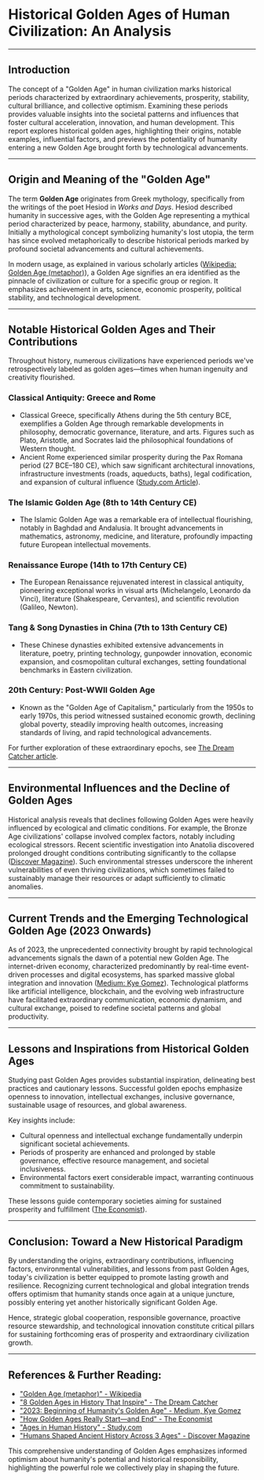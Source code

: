# Historical Golden Ages of Human Civilization: An Analysis

---

## Introduction

The concept of a "Golden Age" in human civilization marks historical periods characterized by extraordinary achievements, prosperity, stability, cultural brilliance, and collective optimism. Examining these periods provides valuable insights into the societal patterns and influences that foster cultural acceleration, innovation, and human development. This report explores historical golden ages, highlighting their origins, notable examples, influential factors, and previews the potentiality of humanity entering a new Golden Age brought forth by technological advancements.

---

## Origin and Meaning of the "Golden Age"

The term **Golden Age** originates from Greek mythology, specifically from the writings of the poet Hesiod in *Works and Days*. Hesiod described humanity in successive ages, with the Golden Age representing a mythical period characterized by peace, harmony, stability, abundance, and purity. Initially a mythological concept symbolizing humanity's lost utopia, the term has since evolved metaphorically to describe historical periods marked by profound societal advancements and cultural achievements.

In modern usage, as explained in various scholarly articles ([Wikipedia: Golden Age (metaphor)](https://en.wikipedia.org/wiki/Golden_age_(metaphor))), a Golden Age signifies an era identified as the pinnacle of civilization or culture for a specific group or region. It emphasizes achievement in arts, science, economic prosperity, political stability, and technological development.

---

## Notable Historical Golden Ages and Their Contributions

Throughout history, numerous civilizations have experienced periods we've retrospectively labeled as golden ages—times when human ingenuity and creativity flourished.

### Classical Antiquity: Greece and Rome
- Classical Greece, specifically Athens during the 5th century BCE, exemplifies a Golden Age through remarkable developments in philosophy, democratic governance, literature, and arts. Figures such as Plato, Aristotle, and Socrates laid the philosophical foundations of Western thought.
- Ancient Rome experienced similar prosperity during the Pax Romana period (27 BCE–180 CE), which saw significant architectural innovations, infrastructure investments (roads, aqueducts, baths), legal codification, and expansion of cultural influence ([Study.com Article](https://study.com/academy/lesson/ages-of-human-history.html)).

### The Islamic Golden Age (8th to 14th Century CE)
- The Islamic Golden Age was a remarkable era of intellectual flourishing, notably in Baghdad and Andalusia. It brought advancements in mathematics, astronomy, medicine, and literature, profoundly impacting future European intellectual movements.

### Renaissance Europe (14th to 17th Century CE)
- The European Renaissance rejuvenated interest in classical antiquity, pioneering exceptional works in visual arts (Michelangelo, Leonardo da Vinci), literature (Shakespeare, Cervantes), and scientific revolution (Galileo, Newton).

### Tang & Song Dynasties in China (7th to 13th Century CE)
- These Chinese dynasties exhibited extensive advancements in literature, poetry, printing technology, gunpowder innovation, economic expansion, and cosmopolitan cultural exchanges, setting foundational benchmarks in Eastern civilization.

### 20th Century: Post-WWII Golden Age
- Known as the "Golden Age of Capitalism," particularly from the 1950s to early 1970s, this period witnessed sustained economic growth, declining global poverty, steadily improving health outcomes, increasing standards of living, and rapid technological advancements.

For further exploration of these extraordinary epochs, see [The Dream Catcher article](https://thedreamcatch.com/8-golden-ages-in-history-that-inspire/).

---

## Environmental Influences and the Decline of Golden Ages

Historical analysis reveals that declines following Golden Ages were heavily influenced by ecological and climatic conditions. For example, the Bronze Age civilizations' collapse involved complex factors, notably including ecological stressors. Recent scientific investigation into Anatolia discovered prolonged drought conditions contributing significantly to the collapse ([Discover Magazine](https://www.discovermagazine.com/the-sciences/humans-shaped-ancient-history-across-3-ages-the-stone-bronze-and-iron-age)). Such environmental stresses underscore the inherent vulnerabilities of even thriving civilizations, which sometimes failed to sustainably manage their resources or adapt sufficiently to climatic anomalies.

---

## Current Trends and the Emerging Technological Golden Age (2023 Onwards)

As of 2023, the unprecedented connectivity brought by rapid technological advancements signals the dawn of a potential new Golden Age. The internet-driven economy, characterized predominantly by real-time event-driven processes and digital ecosystems, has sparked massive global integration and innovation ([Medium: Kye Gomez](https://medium.com/@kyeg/2023-the-beginning-of-humanitys-golden-age-360fdd15068c)). Technological platforms like artificial intelligence, blockchain, and the evolving web infrastructure have facilitated extraordinary communication, economic dynamism, and cultural exchange, poised to redefine societal patterns and global productivity.

---

## Lessons and Inspirations from Historical Golden Ages

Studying past Golden Ages provides substantial inspiration, delineating best practices and cautionary lessons. Successful golden epochs emphasize openness to innovation, intellectual exchanges, inclusive governance, sustainable usage of resources, and global awareness.

Key insights include:

- Cultural openness and intellectual exchange fundamentally underpin significant societal achievements.
- Periods of prosperity are enhanced and prolonged by stable governance, effective resource management, and societal inclusiveness.
- Environmental factors exert considerable impact, warranting continuous commitment to sustainability.

These lessons guide contemporary societies aiming for sustained prosperity and fulfillment ([The Economist](https://www.economist.com/culture/2025/05/01/how-golden-ages-really-start-and-end)).

---

## Conclusion: Toward a New Historical Paradigm

By understanding the origins, extraordinary contributions, influencing factors, environmental vulnerabilities, and lessons from past Golden Ages, today's civilization is better equipped to promote lasting growth and resilience. Recognizing current technological and global integration trends offers optimism that humanity stands once again at a unique juncture, possibly entering yet another historically significant Golden Age.

Hence, strategic global cooperation, responsible governance, proactive resource stewardship, and technological innovation constitute critical pillars for sustaining forthcoming eras of prosperity and extraordinary civilization growth.

---

## References & Further Reading:

- ["Golden Age (metaphor)" - Wikipedia](https://en.wikipedia.org/wiki/Golden_age_(metaphor))
- ["8 Golden Ages in History That Inspire" - The Dream Catcher](https://thedreamcatch.com/8-golden-ages-in-history-that-inspire/)
- ["2023: Beginning of Humanity's Golden Age" - Medium, Kye Gomez](https://medium.com/@kyeg/2023-the-beginning-of-humanitys-golden-age-360fdd15068c)
- ["How Golden Ages Really Start—and End" - The Economist](https://www.economist.com/culture/2025/05/01/how-golden-ages-really-start-and-end)
- ["Ages in Human History" - Study.com](https://study.com/academy/lesson/ages-of-human-history.html)
- ["Humans Shaped Ancient History Across 3 Ages" - Discover Magazine](https://www.discovermagazine.com/the-sciences/humans-shaped-ancient-history-across-3-ages-the-stone-bronze-and-iron-age) 

This comprehensive understanding of Golden Ages emphasizes informed optimism about humanity's potential and historical responsibility, highlighting the powerful role we collectively play in shaping the future.